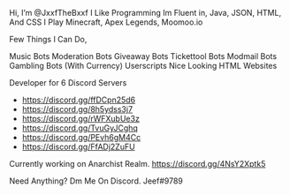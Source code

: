 Hi, I’m @JxxfTheBxxf
I Like Programming
Im Fluent in, Java, JSON, HTML, And CSS
I Play Minecraft, Apex Legends, Moomoo.io

Few Things I Can Do,

Music Bots
Moderation Bots
Giveaway Bots
Tickettool Bots
Modmail Bots
Gambling Bots (With Currency)
Userscripts
Nice Looking HTML Websites

Developer for 6 Discord Servers
- https://discord.gg/ffDCpn25d6
- https://discord.gg/8h5ydss3j7
- https://discord.gg/rWFXubUe3z 
- https://discord.gg/TvuGyJCghq
- https://discord.gg/PEvh6gM4Cc
- https://discord.gg/FfADj2ZuFU

Currently working on Anarchist Realm. https://discord.gg/4NsY2Xptk5

Need Anything? Dm Me On Discord. Jeef#9789

<!---
JxxfTheBxxf/JxxfTheBxxf is a ✨ special ✨ repository because its `README.md` (this file) appears on your GitHub profile.
You can click the Preview link to take a look at your changes.
--->
